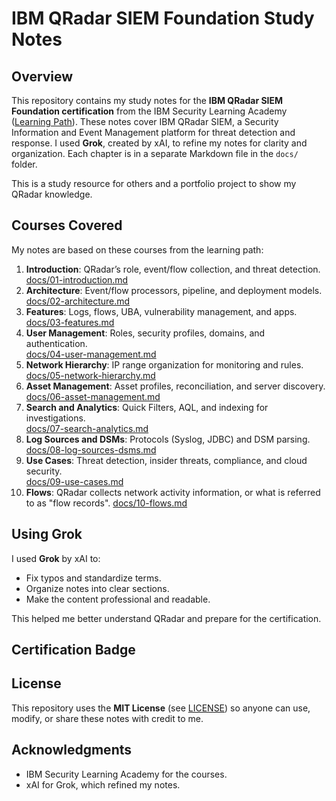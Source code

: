 # IBM QRadar SIEM Foundation Study Notes

## Overview
This repository contains my study notes for the **IBM QRadar SIEM Foundation certification** from the IBM Security Learning Academy ([Learning Path](https://www.ibm.com/training/learning-path/ibm-qradar-siem-foundation-694)). These notes cover IBM QRadar SIEM, a Security Information and Event Management platform for threat detection and response. I used **Grok**, created by xAI, to refine my notes for clarity and organization. Each chapter is in a separate Markdown file in the `docs/` folder.

This is a study resource for others and a portfolio project to show my QRadar knowledge.

## Courses Covered
My notes are based on these courses from the learning path:

1. **Introduction**: QRadar’s role, event/flow collection, and threat detection.  
   [docs/01-introduction.md](docs/01-introduction.md)
2. **Architecture**: Event/flow processors, pipeline, and deployment models.  
   [docs/02-architecture.md](docs/02-architecture.md)
3. **Features**: Logs, flows, UBA, vulnerability management, and apps.  
   [docs/03-features.md](docs/03-features.md)
4. **User Management**: Roles, security profiles, domains, and authentication.  
   [docs/04-user-management.md](docs/04-user-management.md)
5. **Network Hierarchy**: IP range organization for monitoring and rules.  
   [docs/05-network-hierarchy.md](docs/05-network-hierarchy.md)
6. **Asset Management**: Asset profiles, reconciliation, and server discovery.  
   [docs/06-asset-management.md](docs/06-asset-management.md)
7. **Search and Analytics**: Quick Filters, AQL, and indexing for investigations.  
   [docs/07-search-analytics.md](docs/07-search-analytics.md)
8. **Log Sources and DSMs**: Protocols (Syslog, JDBC) and DSM parsing.  
   [docs/08-log-sources-dsms.md](docs/08-log-sources-dsms.md)
9. **Use Cases**: Threat detection, insider threats, compliance, and cloud security.  
   [docs/09-use-cases.md](docs/09-use-cases.md)
10. **Flows**: QRadar collects network activity information, or what is referred to as "flow records". 
   [docs/10-flows.md](docs/10-flows.md)

## Using Grok
I used **Grok** by xAI to:
- Fix typos and standardize terms.
- Organize notes into clear sections.
- Make the content professional and readable.

This helped me better understand QRadar and prepare for the certification.

## Certification Badge


## License
This repository uses the **MIT License** (see [LICENSE](LICENSE)) so anyone can use, modify, or share these notes with credit to me.

## Acknowledgments
- IBM Security Learning Academy for the courses.
- xAI for Grok, which refined my notes.
